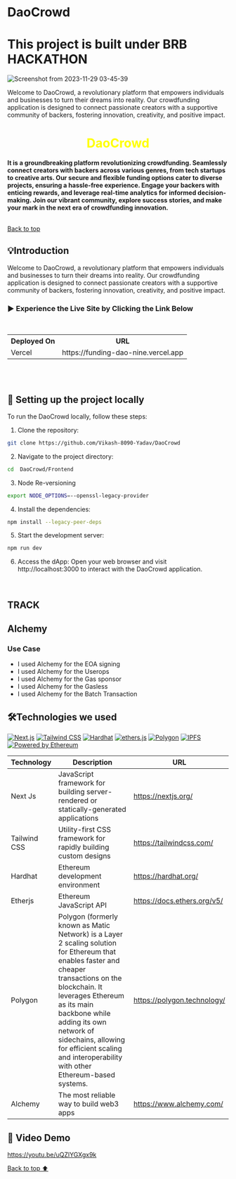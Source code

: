 # DaoCrowd

# This project is built under BRB HACKATHON


![Screenshot from 2023-11-29 03-45-39](https://github.com/Omega12Pirme/DaoCrowd/assets/105157723/b100ea8c-7101-4b05-8809-dbf54869c317)


Welcome to DaoCrowd, a revolutionary platform that empowers individuals and businesses to turn their dreams into reality. Our crowdfunding application is designed to connect passionate creators with a supportive community of backers, fostering innovation, creativity, and positive impact.

<h1 align="center"> 
  <span style="color: yellow">DaoCrowd </span>
</h1>
<p> <b>It is a groundbreaking platform revolutionizing crowdfunding. Seamlessly connect creators with backers across various genres, from tech startups to creative arts. Our secure and flexible funding options cater to diverse projects, ensuring a hassle-free experience. Engage your backers with enticing rewards, and leverage real-time analytics for informed decision-making. Join our vibrant community, explore success stories, and make your mark in the next era of crowdfunding innovation.</b> </p>

<br>

</div>
<a href="#top">Back to top</a>


 
## 💡Introduction
Welcome to DaoCrowd, a revolutionary platform that empowers individuals and businesses to turn their dreams into reality. Our crowdfunding application is designed to connect passionate creators with a supportive community of backers, fostering innovation, creativity, and positive impact.




### 	▶️ Experience the Live Site by Clicking the Link Below
<br>
<div align="center">
  <table>
    <tr>
      <th>Deployed On</th>
      <th>URL</th>
    </tr>
    <tr>
      <td>Vercel</td>
      <td>https://funding-dao-nine.vercel.app</td>
    </tr>
    </table>
</div>
<br><br>

## 🚀 Setting up the project locally

To run the DaoCrowd locally, follow these steps:
1. Clone the repository:
 ```bash
 git clone https://github.com/Vikash-8090-Yadav/DaoCrowd
 ```
 2. Navigate to the project directory:
```bash
cd  DaoCrowd/Frontend
```
3. Node Re-versioning

```bash
export NODE_OPTIONS=--openssl-legacy-provider
```

4. Install the dependencies:
```bash
npm install --legacy-peer-deps
```
5. Start the development server:
```bash
npm run dev
```
6. Access the dApp:
Open your web browser and visit http://localhost:3000 to interact with the DaoCrowd application.

<br>



## TRACK

## Alchemy

### Use Case

- I used Alchemy for  the EOA  signing
- I used Alchemy for the Userops
- I used Alchemy for the Gas sponsor
- I used Alchemy for the Gasless
- I used Alchemy for the Batch Transaction



## 🛠️Technologies we used

[![Next.js](https://img.shields.io/badge/Built_with-Next.js-000000?logo=next.js)](https://nextjs.org/)
[![Tailwind CSS](https://img.shields.io/badge/Styled_with-Tailwind_CSS-38B2AC?logo=tailwind-css)](https://tailwindcss.com/)
[![Hardhat](https://img.shields.io/badge/Built_with-Hardhat-blue.svg)](https://hardhat.org/)
[![ethers.js](https://img.shields.io/badge/Powered_by-ethers.js-3C3C3D?logo=ethereum)](https://docs.ethers.io/)
[![Polygon](https://img.shields.io/badge/Built_for-Polygon-8247E5?logo=polygon)](https://polygon.technology/)
[![IPFS](https://img.shields.io/badge/Powered_by-IPFS-65C2CB?logo=ipfs)](https://ipfs.io/)
[![Powered by Ethereum](https://img.shields.io/badge/Powered_by-Ethereum-3C3C3D?logo=ethereum)](https://ethereum.org/)

| Technology | Description | URL |
|----------|----------|----------|
| Next Js | JavaScript framework for building server-rendered or statically-generated applications | https://nextjs.org/ |
| Tailwind CSS | Utility-first CSS framework for rapidly building custom designs | https://tailwindcss.com/ |
| Hardhat | Ethereum development environment | https://hardhat.org/ |
| Etherjs | Ethereum JavaScript API | 	https://docs.ethers.org/v5/ |
| Polygon | Polygon (formerly known as Matic Network) is a Layer 2 scaling solution for Ethereum that enables faster and cheaper transactions on the blockchain. It leverages Ethereum as its main backbone while adding its own network of sidechains, allowing for efficient scaling and interoperability with other Ethereum-based systems. | https://polygon.technology/ |
|Alchemy	|The most reliable way to build web3 apps|	https://www.alchemy.com/|

</h4>

<be>


## 🎥 Video Demo
https://youtu.be/uQZlYGXgx9k


<a href="#top">Back to top ⬆️</a>
